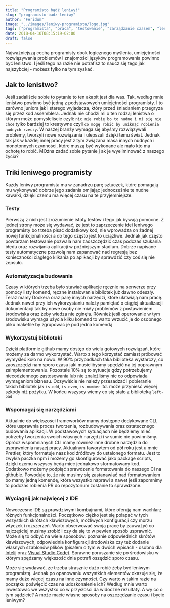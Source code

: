 ```yaml
---
title: "Programisto bądź leniwy!"
slug: "programisto-badz-leniwy"
author: "Feridum"
image: "../images/leniwy-programista/logo.jpg"
tags: ["programista", "praca", "testowanie", "zarządzanie czasem", "lenistwo"]
date: 2018-04-10T08:15:19+02:00
draft: false
---
```


Najważniejszą cechą programisty obok logicznego myślenia, umiejętności rozwiązywania problemów i znajomości języków programowania powinno być lenistwo. I jeśli tego na razie nie potrafisz to naucz się tego jak najszybciej - możesz tylko na tym zyskać. 

<!--more-->

## Jak to lenistwo?
Jeśli zadaliście sobie to pytanie to ten akapit jest dla was. Tak, według mnie lenistwo powinno być jedną z podstawowych umiejętności programisty. I to zarówno juniora jak i starego wyjadacza, który przed śniadaniem przegryza się przez kod assemblera. Jednak nie chodzi mi o ten rodzaj lenistwa o którym może pomyśleliście czyli: `nic nie robię bo to nudne i mi się nie chce` tylko bardziej to kreatywne czyli `co mogę robić by uniknąć robienia nudnych rzeczy`.  W naszej branży wymaga się abyśmy rozwiązywali problemy, tworzyli nowe rozwiązania i ulepszali dzięki temu świat. Jednak tak jak w każdej innej pracy jest z tym związana masa innych nudnych i monotonnych czynności, które muszą być wykonane ale mało kto ma ochotę to robić. MOżna zadać sobie pytanie j ak je wyeliminować z naszego życia?

## Triki leniwego programisty

Każdy leniwy programista ma w zanadrzu parę sztuczek, które pomagają mu wykonywać dobrze jego zadania omijając jednocześnie te nudne kawałki, dzięki czemu ma więcej czasu na te przyjemniejsze. 

### Testy
Pierwszą z nich jest zrozumienie istoty testów i tego jak bywają pomocne. Z jednej strony może się wydawać, że jest to zaprzeczenie idei leniwego programisty bo trzeba pisać dodatkowy kod, nie wprowadza on żadnej nowej funkcjonalności a do tego często jest to uciążliwe. Jednak jak często powtarzam testowanie pozwala nam zaoszczędzić czas podczas szukania błędu oraz rozwijania aplikacji w późniejszym stadium. Dobrze napisane testy automatyczne pozwolą nam zapanować nad regresją bez konieczności ciągłego klikania po aplikacji by sprawdzić czy coś się nie zepsuło.

### Automatyzacja budowania
Czasy w których trzeba było stawiać aplikacje ręcznie na serwerze przy pomocy listy komend, ręczne instalowanie bibliotek już dawno odeszły. Teraz mamy Dockera oraz parę innych narzędzi, które ułatwiają nam pracę. Jednak nawet przy ich wykorzystaniu należy pamiętać o ciągłej aktualizacji dokumentacji tak by nowe osoby nie miały problemów z postawieniem środowiska oraz żeby wiedza nie zginęła. Również jeśli operowanie w tym środowisku wymaga użycia kilku komend to warto wrzucić je do osobnego pliku makefile by zgrupować je pod jedna komendą

### Wykorzystuj biblioteki

Dzięki platformie github mamy dostęp do wielu gotowych rozwiązań, które możemy za darmo wykorzystać. Warto z tego korzystać zamiast próbować wymyśleć koło na nowo. W 90% przypadkach taka biblioteka wystarczy, co zaoszczędzi nam sporo czasu jaki musielibyśmy spędzić na jej poprawnym zaimplementowaniu. Pozostałe 10% są to sytuacje gdzy potrzebujemy niecodziennego zastosowania lub nie znaleźliśmy nic co odpowiada wymaganiom biznesu. Oczywiście nie należy przesadzać i pobieranie takich bibliotek jak `is-odd`, `is-even`, `is-number` itd. może przynieść więcej szkody niż pożytku. W końcu wszyscy wiemy co się stało z biblioteką `left-pad`

### Wspomagaj się narzędziami
Aktualnie do większości frameworków mamy dostępne dedykowane CLI, które usprawnia proces tworzenia, rozbudowywania oraz ostatecznego budowania aplikacji. W podstawowych sytuacjach nie będziemy mieć potrzeby tworzenia swoich własnych narzędzi i w sumie nie powinniśmy. Oprócz wspomnianych CLI mamy również inne drobne narzędzia do usprawnienia naszej pracy. Aktualnym faworytem od pół roku jest u mnie Prettier, który formatuje nasz kod źródłowy do ustalonego formatu. Jest to zwykła paczka npm i możemy go skonfigurować jako package scripts, dzięki czemu wszyscy będą mieć jednakowo sformatowany kod. Dodatkowo możemy podpiąć sprawdzenie formatowania do naszego CI na githubie. Powoduje to, że nie musimy się zastanawiać nad formatowaniem bo mamy jedną komendę, która wszystko naprawi a nawet jeśli zapomnimy to podczas robienia PR do repozytorium zostanie to sprawdzone.

### Wyciągnij jak najwięcej z IDE
Nowoczesne IDE są prawdziwymi kombajnami, które oferują nam wachlarz różnych funkcjonalności. Początkowo ciężko jest się połapać w tych wszystkich skrótach klawiszowych, możliwych konfiguracji czy morzu wtyczek i rozszerzeń. Warto obserwować swoją pracę by zauważyć co najczęściej musimy zrobić i czy da się to w pewien sposób usprawnić. Może się to odbyć na wiele sposobów: poznanie odpowiednich skrótów klawiszowych, odpowiednia konfiguracji środowiska czy też dodanie własnych szablonów plików (pisałem o tym w dwóch wpisach - osobno dla [Intelij](https://fsgeek.pl/post/intellij-szablony/) oraz [Visual Studio Code](https://fsgeek.pl/post/vsc-snippets/)). Sprawne poruszanie się po środowisku w którym spędzamy większość dnia potrafi oszędzić sporo czasu. 


Może się wydawać, że trzeba strasznie dużo robić żeby być leniwym programistą. Jednak po opanowaniu wszystkich elementów okazuje się, że mamy dużo więcej czasu na inne czynności. Czy warto w takim razie na początku poświęcić czas na udoskonalenie ich? Według mnie warto inwestować we wszystko co w przysłości da widoczne rezultaty. A wy co o tym sądzicie? A może macie własne sposoby na oszczędzanie czasu i bycie leniwym?